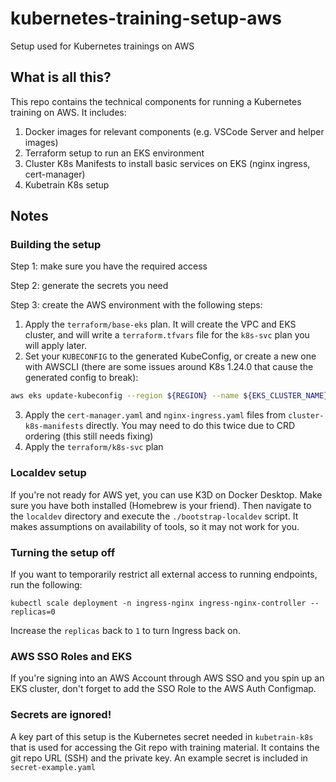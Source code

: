 # kubernetes-training-setup-aws
Setup used for Kubernetes trainings on AWS

## What is all this?
This repo contains the technical components for running a Kubernetes training on AWS. It includes: 

1. Docker images for relevant components (e.g. VSCode Server and helper images)
2. Terraform setup to run an EKS environment
3. Cluster K8s Manifests to install basic services on EKS (nginx ingress, cert-manager)
4. Kubetrain K8s setup

## Notes

### Building the setup

Step 1: make sure you have the required access

Step 2: generate the secrets you need

Step 3: create the AWS environment with the following steps:

1. Apply the `terraform/base-eks` plan. It will create the VPC and EKS cluster, and will write a `terraform.tfvars` file for the `k8s-svc` plan you will apply later.
2. Set your `KUBECONFIG` to the generated KubeConfig, or create a new one with AWSCLI (there are some issues around K8s 1.24.0 that cause the generated config to break):
```sh
aws eks update-kubeconfig --region ${REGION} --name ${EKS_CLUSTER_NAME}
```
3. Apply the `cert-manager.yaml` and `nginx-ingress.yaml` files from `cluster-k8s-manifests` directly. You may need to do this twice due to CRD ordering (this still needs fixing)
4. Apply the `terraform/k8s-svc` plan

### Localdev setup
If you're not ready for AWS yet, you can use K3D on Docker Desktop. Make sure you have both installed (Homebrew is your friend). Then navigate to the `localdev` directory and execute the `./bootstrap-localdev` script. It makes assumptions on availability of tools, so it may not work for you. 



### Turning the setup off
If you want to temporarily restrict all external access to running endpoints, run the following: 

```
kubectl scale deployment -n ingress-nginx ingress-nginx-controller --replicas=0
```

Increase the `replicas` back to `1` to turn Ingress back on.

### AWS SSO Roles and EKS
If you're signing into an AWS Account through AWS SSO and you spin up an EKS cluster, don't forget to add the SSO Role to the AWS Auth Configmap.

### Secrets are ignored!
A key part of this setup is the Kubernetes secret needed in `kubetrain-k8s` that is used for accessing the Git repo with training material. It contains the git repo URL (SSH) and the private key. An example secret is included in `secret-example.yaml`
